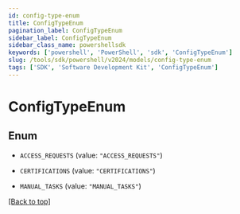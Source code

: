 ```yaml
---
id: config-type-enum
title: ConfigTypeEnum
pagination_label: ConfigTypeEnum
sidebar_label: ConfigTypeEnum
sidebar_class_name: powershellsdk
keywords: ['powershell', 'PowerShell', 'sdk', 'ConfigTypeEnum'] 
slug: /tools/sdk/powershell/v2024/models/config-type-enum
tags: ['SDK', 'Software Development Kit', 'ConfigTypeEnum']
---
```



# ConfigTypeEnum

## Enum


* `ACCESS_REQUESTS` (value: `"ACCESS_REQUESTS"`)

* `CERTIFICATIONS` (value: `"CERTIFICATIONS"`)

* `MANUAL_TASKS` (value: `"MANUAL_TASKS"`)


[[Back to top]](#) 

